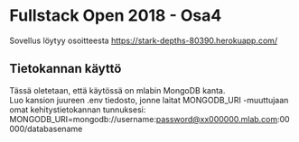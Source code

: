# Fullstack Open 2018 - Osa4   
Sovellus löytyy osoitteesta <a href="https://stark-depths-80390.herokuapp.com/">https://stark-depths-80390.herokuapp.com/</a>  

## Tietokannan käyttö  
Tässä oletetaan, että käytössä on mlabin MongoDB kanta.  
Luo kansion juureen .env tiedosto, jonne laitat MONGODB_URI -muuttujaan omat kehitystietokannan tunnuksesi:  
MONGODB_URI=mongodb://username:password@xx000000.mlab.com:00000/databasename   

